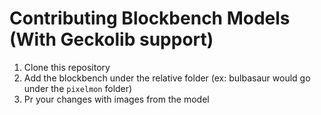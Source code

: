 # Contributing Blockbench Models (With Geckolib support)
1. Clone this repository
2. Add the blockbench under the relative folder (ex: bulbasaur would go under the `pixelmon` folder)
3. Pr your changes with images from the model
